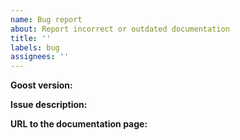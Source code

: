 ```yaml
---
name: Bug report
about: Report incorrect or outdated documentation
title: ''
labels: bug
assignees: ''
---
```


**Goost version:**

**Issue description:**

**URL to the documentation page:**
